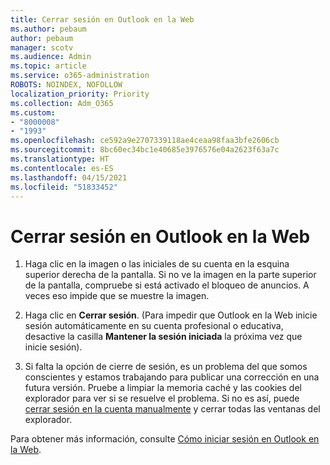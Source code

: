 ```yaml
---
title: Cerrar sesión en Outlook en la Web
ms.author: pebaum
author: pebaum
manager: scotv
ms.audience: Admin
ms.topic: article
ms.service: o365-administration
ROBOTS: NOINDEX, NOFOLLOW
localization_priority: Priority
ms.collection: Adm_O365
ms.custom:
- "8000008"
- "1993"
ms.openlocfilehash: ce592a9e2707339118ae4ceaa98faa3bfe2606cb
ms.sourcegitcommit: 8bc60ec34bc1e40685e3976576e04a2623f63a7c
ms.translationtype: HT
ms.contentlocale: es-ES
ms.lasthandoff: 04/15/2021
ms.locfileid: "51833452"
---
```

# <a name="sign-out-of-outlook-on-the-web"></a>Cerrar sesión en Outlook en la Web

1. Haga clic en la imagen o las iniciales de su cuenta en la esquina superior derecha de la pantalla. Si no ve la imagen en la parte superior de la pantalla, compruebe si está activado el bloqueo de anuncios. A veces eso impide que se muestre la imagen.

2. Haga clic en **Cerrar sesión**. (Para impedir que Outlook en la Web inicie sesión automáticamente en su cuenta profesional o educativa, desactive la casilla **Mantener la sesión iniciada** la próxima vez que inicie sesión).

3. Si falta la opción de cierre de sesión, es un problema del que somos conscientes y estamos trabajando para publicar una corrección en una futura versión.  Pruebe a limpiar la memoria caché y las cookies del explorador para ver si se resuelve el problema.  Si no es así, puede [cerrar sesión en la cuenta manualmente](https://login.live.com/logout.srf) y cerrar todas las ventanas del explorador.

Para obtener más información, consulte [Cómo iniciar sesión en Outlook en la Web](https://support.office.com/article/how-to-sign-in-to-outlook-on-the-web-763fab4d-0138-4814-b450-37fc286bcb79).
